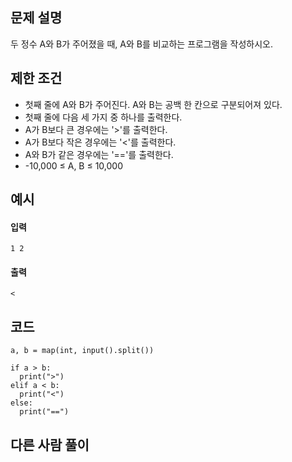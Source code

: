 ## 문제 설명
두 정수 A와 B가 주어졌을 때, A와 B를 비교하는 프로그램을 작성하시오.

## 제한 조건
* 첫째 줄에 A와 B가 주어진다. A와 B는 공백 한 칸으로 구분되어져 있다.
* 첫째 줄에 다음 세 가지 중 하나를 출력한다.
 * A가 B보다 큰 경우에는 '>'를 출력한다.
 * A가 B보다 작은 경우에는 '<'를 출력한다.
 * A와 B가 같은 경우에는 '=='를 출력한다.
* -10,000 ≤ A, B ≤ 10,000

## 예시
#### 입력
```
1 2
```

#### 출력
```
<
```
 
## 코드
```
a, b = map(int, input().split())

if a > b:
  print(">")
elif a < b:
  print("<")
else:
  print("==")
```

## 다른 사람 풀이
```
```